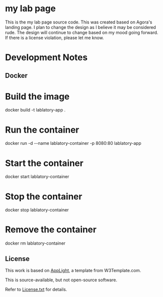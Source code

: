 # my lab page

This is the my lab page source code.
This was created based on Agora's landing page.
I plan to change the design as I believe it may be considered rude.
The design will continue to change based on my mood going forward.
If there is a license violation, please let me know.

# Development Notes

## Docker
# Build the image
docker build -t lablatory-app .
# Run the container
docker run -d --name lablatory-container -p 8080:80 lablatory-app
# Start the container
docker start lablatory-container
# Stop the container
docker stop lablatory-container
# Remove the container
docker rm lablatory-container

## License

This work is based on [AppLight](https://www.free-css.com/free-css-templates/page295/applight), a template from W3Template.com.

This is source-available, but not open-source software. 

Refer to [License.txt](./License.txt) for details.

